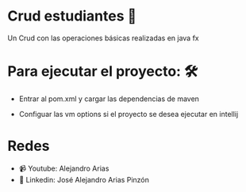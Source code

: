 # Crud estudiantes 📒

Un Crud con las operaciones básicas realizadas en java fx

# Para ejecutar el proyecto: 🛠️

- Entrar al pom.xml y cargar las dependencias de maven

- Configuar las vm options si el proyecto se desea ejecutar en intellij


# Redes

- 📹 Youtube: Alejandro Arias
- 📨 Linkedin: José Alejandro Arias Pinzón
